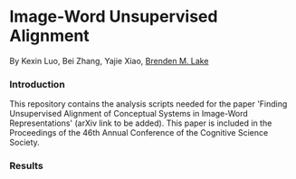 # Image-Word Unsupervised Alignment

By Kexin Luo, Bei Zhang, Yajie Xiao, [Brenden M. Lake](https://cims.nyu.edu/~brenden/)

### Introduction

This repository contains the analysis scripts needed for the paper 'Finding Unsupervised Alignment of Conceptual Systems in Image-Word Representations' (arXiv link to be added). This paper is included in the Proceedings of the 46th Annual Conference of the Cognitive Science Society.

### Results
